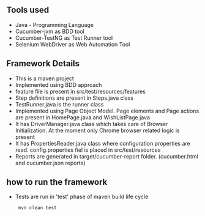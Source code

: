 
## Tools used 
- Java - Programming Language
- Cucumber-jvm as BDD tool
- Cucumber-TestNG as Test Runner tool
- Selenium WebDriver as Web Automation Tool

## Framework Details
- This is a maven project
- Implemented using BDD approach
- feature file is present in src/test/resources/features
- Step definitions are present in Steps.java class
- TestRunner.java is the runner class
- Implemented using Page Object Model. Page elements and Page actions are present in HomePage.java and WishListPage.java
- It has DriverManager.java class which takes care of Browser Initialization. At the moment only Chrome browser related logic is present
- It has PropertiesReader.java class where configuration properties are read. config.properties fiel is placed in src/test/resources
- Reports are generated in target/cucumber-report folder. (cucumber.html and cucumber.json reports)

## how to run the framework
- Tests are run in 'test' phase of maven build life cycle  
    ```
     mvn clean test
    ```
